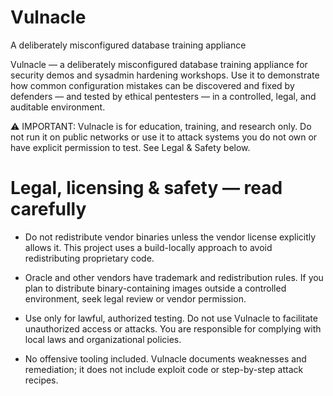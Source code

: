 # Vulnacle
A deliberately misconfigured database training appliance

Vulnacle — a deliberately misconfigured database training appliance for security demos and sysadmin hardening workshops.
Use it to demonstrate how common configuration mistakes can be discovered and fixed by defenders — and tested by ethical pentesters — in a controlled, legal, and auditable environment.

⚠️ IMPORTANT: Vulnacle is for education, training, and research only. Do not run it on public networks or use it to attack systems you do not own or have explicit permission to test. See Legal & Safety below.

# Legal, licensing & safety — read carefully

- Do not redistribute vendor binaries unless the vendor license explicitly allows it. This project uses a build-locally approach to avoid redistributing proprietary code.

- Oracle and other vendors have trademark and redistribution rules. If you plan to distribute binary-containing images outside a controlled environment, seek legal review or vendor permission.

- Use only for lawful, authorized testing. Do not use Vulnacle to facilitate unauthorized access or attacks. You are responsible for complying with local laws and organizational policies.

- No offensive tooling included. Vulnacle documents weaknesses and remediation; it does not include exploit code or step-by-step attack recipes.
